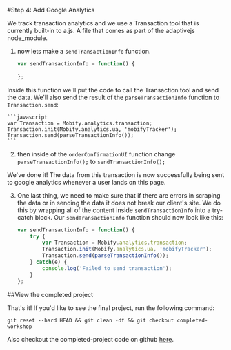 #Step 4: Add Google Analytics

We track transaction analytics and we use a Transaction tool that is currently built-in to a.js. A file that comes as part of the adaptivejs node_module.

1. now lets make a `sendTransactionInfo` function.
    ```javascript
    var sendTransactionInfo = function() {
        
    };
    ```
Inside this function we'll put the code to call the Transaction tool and send the data. We'll also send the result of the `parseTransactionInfo` function to `Transaction.send`:

    ```javascript
    var Transaction = Mobify.analytics.transaction;
    Transaction.init(Mobify.analytics.ua, 'mobifyTracker');
    Transaction.send(parseTransactionInfo());
    ```

2. then inside of the  `orderConfirmationUI` function change `parseTransactionInfo();` to `sendTransactionInfo();`

We've done it! The data from this transaction is now successfully being sent to google analytics whenever a user lands on this page.

3. One last thing, we need to make sure that if there are errors in scraping the data or in sending the data it does not break our client's site. We do this by wrapping all of the content inside `sendTransactionInfo` into a try-catch block. Our `sendTransactionInfo` function should now look like this:

    ```javascript
    var sendTransactionInfo = function() {
        try {
            var Transaction = Mobify.analytics.transaction;
            Transaction.init(Mobify.analytics.ua, 'mobifyTracker');
            Transaction.send(parseTransactionInfo());
        } catch(e) {
            console.log('Failed to send transaction');
        }
    };
    ```  

##View the completed project

That's it! If you'd like to see the final project, run the following command:

```
git reset --hard HEAD && git clean -df && git checkout completed-workshop
```

Also checkout the completed-project code on github [here](https://github.com/mobify/workshop--analytics-transactions/tree/completed-project).

